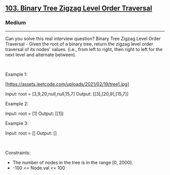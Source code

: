 <h2><a href="https://leetcode.com/problems/binary-tree-zigzag-level-order-traversal/">103. Binary Tree Zigzag Level Order Traversal</a></h2><h3>Medium</h3><hr>Can you solve this real interview question? Binary Tree Zigzag Level Order Traversal - Given the root of a binary tree, return the zigzag level order traversal of its nodes' values. (i.e., from left to right, then right to left for the next level and alternate between).

 

Example 1:

[https://assets.leetcode.com/uploads/2021/02/19/tree1.jpg]


Input: root = [3,9,20,null,null,15,7]
Output: [[3],[20,9],[15,7]]


Example 2:


Input: root = [1]
Output: [[1]]


Example 3:


Input: root = []
Output: []


 

Constraints:

 * The number of nodes in the tree is in the range [0, 2000].
 * -100 <= Node.val <= 100